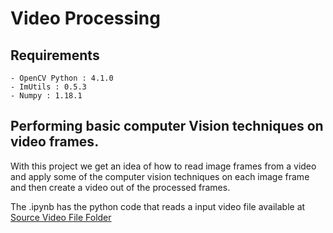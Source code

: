# Video Processing

## Requirements
```
- OpenCV Python : 4.1.0
- ImUtils : 0.5.3
- Numpy : 1.18.1
```
## Performing basic computer Vision techniques on video frames. 

With this project we get an idea of how to read image frames from a video and apply some of the computer vision techniques on each image frame and then create a video out of the processed frames.

The .ipynb has the python code that reads a input video file available at [Source Video File Folder](SourceVideoFile/InputVideoFile.mp4)
